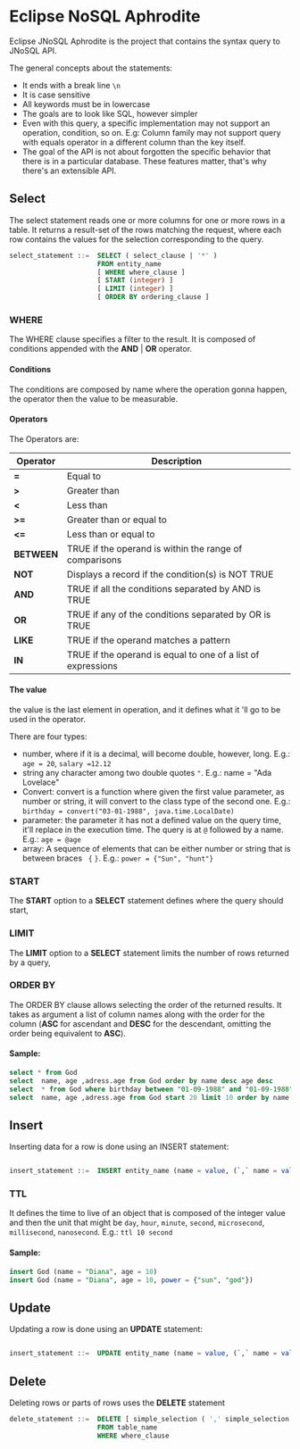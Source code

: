 # Eclipse NoSQL Aphrodite

Eclipse JNoSQL Aphrodite is the project that contains the syntax query to JNoSQL API.

The general concepts about the statements:

* It ends with a break line `\n`
* It is case sensitive
* All keywords must be in lowercase
* The goals are to look like SQL, however simpler
* Even with this query, a specific implementation may not support an operation, condition, so on. E.g: Column family may not support query with equals operator in a different column than the key itself.
* The goal of the API is not about forgotten the specific behavior that there is in a particular database. These features matter, that's why there's an extensible API.


## Select

The select statement reads one or more columns for one or more rows in a table. It returns a result-set of the rows matching the request, where each row contains the values for the selection corresponding to the query.

```sql
select_statement ::=  SELECT ( select_clause | '*' )
                      FROM entity_name
                      [ WHERE where_clause ]
                      [ START (integer) ]
                      [ LIMIT (integer) ]
                      [ ORDER BY ordering_clause ]
```

### WHERE

The WHERE clause specifies a filter to the result. It is composed of conditions appended with the **AND** | **OR** operator.

#### Conditions

The conditions are composed by name where the operation gonna happen, the operator then the value to be measurable.

#### Operators

The Operators are:


| Operator | Description |
| ------------- | ------------- |
| **=**         | Equal to |
| **>**         | Greater than|
| **<**         | Less than |
| **>=**        | Greater than or equal to |
| **<=**        | Less than or equal to |
| **BETWEEN**   | TRUE if the operand is within the range of comparisons |
| **NOT**       | Displays a record if the condition(s) is NOT TRUE	|
| **AND**       | TRUE if all the conditions separated by AND is TRUE|
| **OR**        | TRUE if any of the conditions separated by OR is TRUE|
| **LIKE**      |TRUE if the operand matches a pattern	|
| **IN**        |TRUE if the operand is equal to one of a list of expressions	|

#### The value

the value is the last element in operation, and it defines what it 'll go to be used in the operator.

There are four types:

* number, where if it is a decimal, will become double, however, long. E.g.: `age = 20`, `salary =12.12`
* string any character among two double quotes `"`. E.g.: name = "Ada Lovelace"
* Convert: convert is a function where given the first value parameter, as number or string, it will convert to the class type of the second one. E.g.: `birthday = convert("03-01-1988", java.time.LocalDate)`
* parameter: the parameter it has not a defined value on the query time, it'll replace in the execution time. The query is at `@` followed by a name. E.g.: `age = @age`
* array: A sequence of elements that can be either number or string that is between braces ` {` `}`. E.g.: `power = {"Sun", "hunt"}`

### START

The **START** option to a **SELECT** statement defines where the query should start,

### LIMIT

The **LIMIT** option to a **SELECT** statement limits the number of rows returned by a query, 

### ORDER BY

The ORDER BY clause allows selecting the order of the returned results. It takes as argument a list of column names along with the order for the column (**ASC** for ascendant and **DESC** for the descendant, omitting the order being equivalent to **ASC**). 

#### Sample:


```sql
select * from God
select  name, age ,adress.age from God order by name desc age desc
select  * from God where birthday between "01-09-1988" and "01-09-1988" and salary = 12
select  name, age ,adress.age from God start 20 limit 10 order by name desc age desc
```


## Insert

Inserting data for a row is done using an INSERT statement:

```sql

insert_statement ::=  INSERT entity_name (name = value, (`,` name = value) *) TTL
```

### TTL

It defines the time to live of an object that is composed of the integer value and then the unit that might be `day`, `hour`, `minute`, `second`, `microsecond`, `millisecond`, `nanosecond`. E.g.: `ttl 10 second`

#### Sample:


```sql
insert God (name = "Diana", age = 10)
insert God (name = "Diana", age = 10, power = {"sun", "god"})

```

## Update

Updating a row is done using an **UPDATE** statement:


```sql

insert_statement ::=  UPDATE entity_name (name = value, (`,` name = value) *)
```


## Delete

Deleting rows or parts of rows uses the **DELETE** statement

```sql
delete_statement ::=  DELETE [ simple_selection ( ',' simple_selection ) ]
                      FROM table_name
                      WHERE where_clause
```